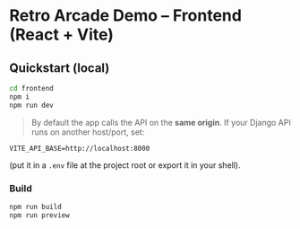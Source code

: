 # Retro Arcade Demo – Frontend (React + Vite)

## Quickstart (local)
```bash
cd frontend
npm i
npm run dev
```
> By default the app calls the API on the **same origin**. If your Django API runs on another host/port, set:
```
VITE_API_BASE=http://localhost:8000
```
(put it in a `.env` file at the project root or export it in your shell).

### Build
```bash
npm run build
npm run preview
```